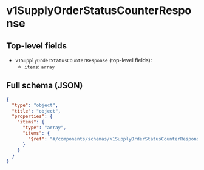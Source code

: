 # v1SupplyOrderStatusCounterResponse

## Top-level fields
- `v1SupplyOrderStatusCounterResponse` (top-level fields):
  - `items`: `array`

## Full schema (JSON)
```json
{
  "type": "object",
  "title": "object",
  "properties": {
    "items": {
      "type": "array",
      "items": {
        "$ref": "#/components/schemas/v1SupplyOrderStatusCounterResponseItem"
      }
    }
  }
}
```
